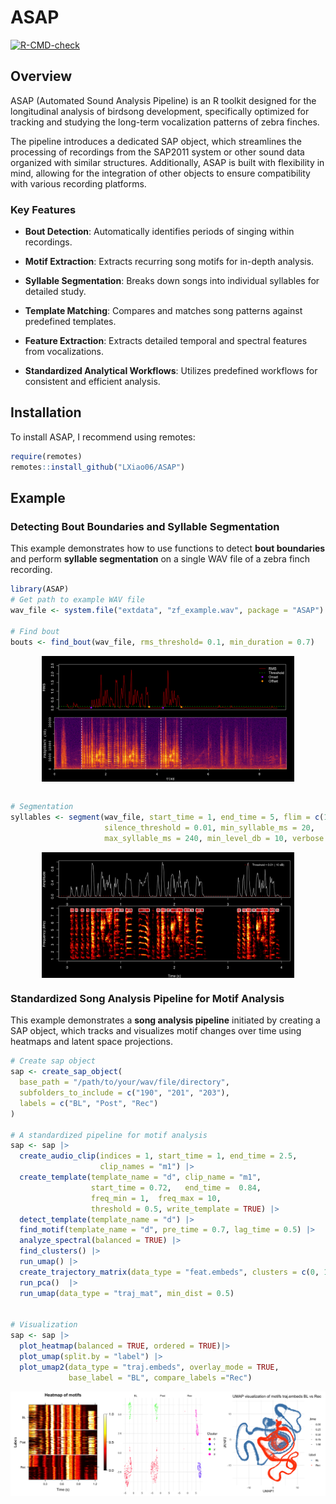 
<!-- README.md is generated from README.Rmd. Please edit that file -->

# ASAP

<!-- badges: start -->

[![R-CMD-check](https://github.com/LXiao06/ASAP/actions/workflows/R-CMD-check.yaml/badge.svg)](https://github.com/LXiao06/ASAP/actions/workflows/R-CMD-check.yaml)

<!-- badges: end -->

## Overview

ASAP (Automated Sound Analysis Pipeline) is an R toolkit designed for
the longitudinal analysis of birdsong development, specifically
optimized for tracking and studying the long-term vocalization patterns
of zebra finches.

The pipeline introduces a dedicated SAP object, which streamlines the
processing of recordings from the SAP2011 system or other sound data
organized with similar structures. Additionally, ASAP is built with
flexibility in mind, allowing for the integration of other objects to
ensure compatibility with various recording platforms.

### Key Features

- **Bout Detection**: Automatically identifies periods of singing within
  recordings.

- **Motif Extraction**: Extracts recurring song motifs for in-depth
  analysis.

- **Syllable Segmentation**: Breaks down songs into individual syllables
  for detailed study.

- **Template Matching**: Compares and matches song patterns against
  predefined templates.

- **Feature Extraction**: Extracts detailed temporal and spectral
  features from vocalizations.

- **Standardized Analytical Workflows**: Utilizes predefined workflows
  for consistent and efficient analysis.

## Installation

To install ASAP, I recommend using remotes:

``` r
require(remotes)
remotes::install_github("LXiao06/ASAP")
```

## Example

### Detecting Bout Boundaries and Syllable Segmentation

This example demonstrates how to use functions to detect **bout
boundaries** and perform **syllable segmentation** on a single WAV file
of a zebra finch recording.

``` r
library(ASAP)
# Get path to example WAV file
wav_file <- system.file("extdata", "zf_example.wav", package = "ASAP")
  
# Find bout
bouts <- find_bout(wav_file, rms_threshold= 0.1, min_duration = 0.7)
```

<img src="man/figures/README-example-code1-1.png" width="80%" style="display: block; margin: auto;" />

``` r

# Segmentation 
syllables <- segment(wav_file, start_time = 1, end_time = 5, flim = c(1, 8),
                     silence_threshold = 0.01, min_syllable_ms = 20, 
                     max_syllable_ms = 240, min_level_db = 10, verbose = FALSE)
```

<img src="man/figures/README-example-code1-2.png" width="80%" style="display: block; margin: auto;" />

### Standardized Song Analysis Pipeline for Motif Analysis

This example demonstrates a **song analysis pipeline** initiated by
creating a SAP object, which tracks and visualizes motif changes over
time using heatmaps and latent space projections.

``` r
# Create sap object 
sap <- create_sap_object(
  base_path = "/path/to/your/wav/file/directory",
  subfolders_to_include = c("190", "201", "203"),
  labels = c("BL", "Post", "Rec")
)

# A standardized pipeline for motif analysis
sap <- sap |>
  create_audio_clip(indices = 1, start_time = 1, end_time = 2.5,
                    clip_names = "m1") |>
  create_template(template_name = "d", clip_name = "m1",
                  start_time = 0.72,   end_time =  0.84,
                  freq_min = 1,  freq_max = 10,
                  threshold = 0.5, write_template = TRUE) |>
  detect_template(template_name = "d") |>
  find_motif(template_name = "d", pre_time = 0.7, lag_time = 0.5) |>
  analyze_spectral(balanced = TRUE) |>
  find_clusters() |>
  run_umap() |>
  create_trajectory_matrix(data_type = "feat.embeds", clusters = c(0, 1), balanced = TRUE) |>
  run_pca()  |>
  run_umap(data_type = "traj_mat", min_dist = 0.5)


# Visualization
sap <- sap |>
  plot_heatmap(balanced = TRUE, ordered = TRUE)|>
  plot_umap(split.by = "label") |>
  plot_umap2(data_type = "traj.embeds", overlay_mode = TRUE, 
             base_label = "BL", compare_labels ="Rec")
```

<img src="man/figures/sap_analysis.png" width="100%" />
